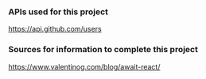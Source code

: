 ### APIs used for this project
https://api.github.com/users

### Sources for information to complete this project
https://www.valentinog.com/blog/await-react/
